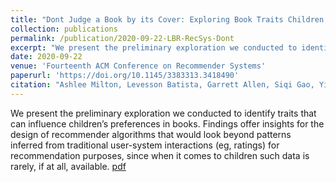 ```yaml
---
title: "Dont Judge a Book by its Cover: Exploring Book Traits Children Favor"
collection: publications
permalink: /publication/2020-09-22-LBR-RecSys-Dont
excerpt: "We present the preliminary exploration we conducted to identify traits that can influence children's preferences in books. Findings offer insights for the design of recommender algorithms that would look beyond patterns inferred from traditional user-system interactions (eg, ratings) for recommendation purposes, since when it comes to children such data is rarely, if at all, available."
date: 2020-09-22
venue: 'Fourteenth ACM Conference on Recommender Systems'
paperurl: 'https://doi.org/10.1145/3383313.3418490'
citation: "Ashlee Milton, Levesson Batista, Garrett Allen, Siqi Gao, Yiu-Kai D Ng, and Maria Soledad Pera. 2020. \"Don't Judge a Book by it's Cover\": Exploring Book Traits Children Favor. <i>In Proceedings of the Fourteenth ACM Conference on Recommender Systems (RecSys '20)</i>. ACM, 6 pp."
---
```

We present the preliminary exploration we conducted to identify traits that can influence children’s preferences in books. Findings offer insights for the design of recommender algorithms that would look beyond patterns inferred from traditional user-system interactions (eg, ratings) for recommendation purposes, since when it comes to children such data is rarely, if at all, available. [pdf](https://neelik.github.io/files/LBR_RecSys_2020.pdf)
